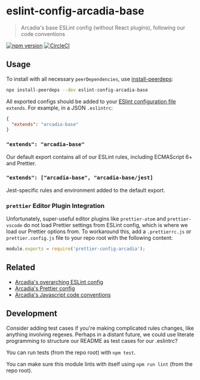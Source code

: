 # eslint-config-arcadia-base

> Arcadia's base ESLint config (without React plugins), following our code conventions

[![npm version](https://img.shields.io/npm/v/eslint-config-arcadia-base.svg)](https://www.npmjs.com/package/eslint-config-arcadia-base)
[![CircleCI](https://circleci.com/gh/salesmessage/javascript.svg?style=shield)](https://circleci.com/gh/salesmessage/javascript)

## Usage

To install with all necessary `peerDependencies`, use [install-peerdeps](https://github.com/nathanhleung/install-peerdeps#usage):

```sh
npx install-peerdeps --dev eslint-config-arcadia-base
```

All exported configs should be added to your [ESlint configuration file](https://eslint.org/docs/user-guide/configuring#extending-configuration-files) `extends`.
For example, in a JSON `.eslintrc`:

```json
{
  "extends": "arcadia-base"
}
```

### `"extends": "arcadia-base"`

Our default export contains all of our ESLint rules, including ECMAScript 6+ and Prettier.

### `"extends": ["arcadia-base", "arcadia-base/jest]`

Jest-specific rules and environment added to the default export.

### `prettier` Editor Plugin Integration

Unfortunately, super-useful editor plugins like `prettier-atom` and `prettier-vscode` do not load Prettier settings from ESLint config, which is where we load our Prettier options from. To workaround this, add a `.prettierrc.js` or `prettier.config.js` file to your repo root with the following content:

```js
module.exports = require('prettier-config-arcadia');
```

## Related

- [Arcadia's overarching ESLint config](https://npmjs.com/eslint-config-arcadia)
- [Arcadia's Prettier config](https://npmjs.com/prettier-config-arcadia)
- [Arcadia's Javascript code conventions](https://github.com/salesmessage/javascript)

## Development

Consider adding test cases if you're making complicated rules changes, like anything involving regexes. Perhaps in a distant future, we could use literate programming to structure our README as test cases for our .eslintrc?

You can run tests (from the repo root) with `npm test`.

You can make sure this module lints with itself using `npm run lint` (from the repo root).
